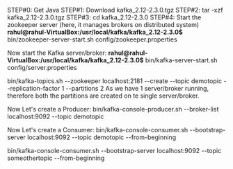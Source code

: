 STEP#0: Get Java
STEP#1: Download kafka_2.12-2.3.0.tgz
STEP#2: tar -xzf kafka_2.12-2.3.0.tgz
STEP#3: cd kafka_2.12-2.3.0
STEP#4: Start the zookeeper server (here, it manages brokers on distributed system)
**rahul@rahul-VirtualBox:/usr/local/kafka/kafka_2.12-2.3.0$** bin/zookeeper-server-start.sh config/zookeeper.properties

Now start the Kafka server/broker:
**rahul@rahul-VirtualBox:/usr/local/kafka/kafka_2.12-2.3.0$** bin/kafka-server-start.sh config/server.properties



bin/kafka-topics.sh --zookeeper localhost:2181 --create --topic demotopic --replication-factor 1 --partitions 2 
As we have 1 server/broker running, therefore both the partitions are created on te single server/broker.

Now Let's create a Producer:
bin/kafka-console-producer.sh --broker-list localhost:9092 --topic demotopic


Now Let's create a Consumer:
 bin/kafka-console-consumer.sh --bootstrap-server localhost:9092 --topic demotopic --from-beginning
 
 
 
 bin/kafka-console-consumer.sh --bootstrap-server localhost:9092 --topic someothertopic --from-beginning

